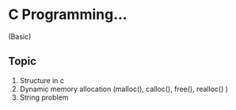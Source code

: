 # C Programming...
(Basic)

## Topic
1. Structure in c 
2. Dynamic memory allocation (malloc(), calloc(), free(), realloc() )
3. String problem
